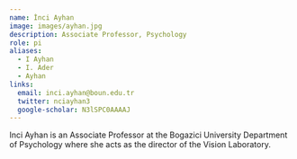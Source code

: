 ```yaml
---
name: İnci Ayhan
image: images/ayhan.jpg
description: Associate Professor, Psychology
role: pi
aliases:
  - I Ayhan
  - I. Ader
  - Ayhan
links:
  email: inci.ayhan@boun.edu.tr
  twitter: nciayhan3
  google-scholar: N3lSPC0AAAAJ
---
```


Inci Ayhan is an Associate Professor at the Bogazici University Department of Psychology where she acts as the director of the Vision Laboratory.
